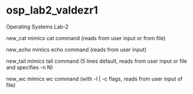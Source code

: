# osp_lab2_valdezr1
Operating Systems Lab-2

new_cat mimics cat command (reads from user input or from file)

new_echo mimics echo command (reads from user input)

new_tail mimics tail command (5 lines default, reads from user input or file and specifies -n N)

new_wc mimics wc command (with -l | -c flags, reads from user input of file)
